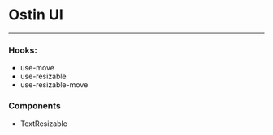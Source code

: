 # Ostin UI
---
### Hooks:
- use-move
- use-resizable
- use-resizable-move


### Components
- TextResizable